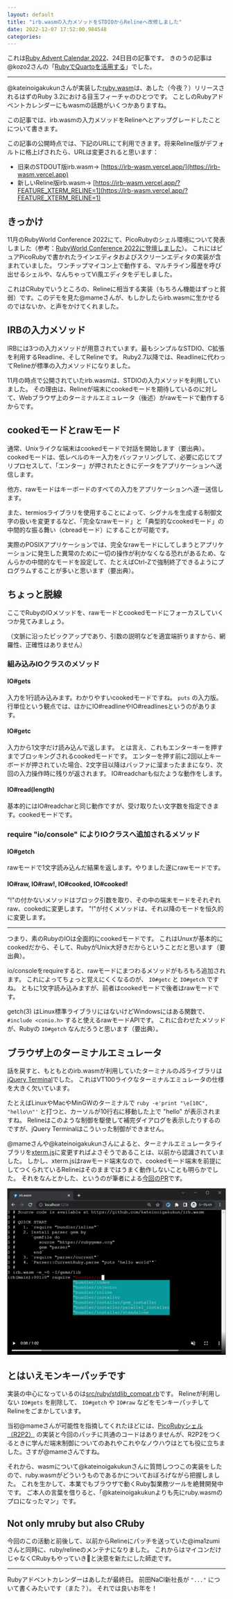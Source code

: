 ```yaml
---
layout: default
title: "irb.wasmの入力メソッドをSTDIOからRelineへ改修しました"
date: 2022-12-07 17:52:00.984548
categories: 
---
```


これは[Ruby Advent Calendar 2022](https://qiita.com/advent-calendar/2022/ruby)、24日目の記事です。
きのうの記事は@kozo2さんの「[RubyでQuartoを活用する](https://qiita.com/kozo2/items/229af214dbc9662e4749)」でした。

----

@kateinoigakukunさんが実装した[ruby.wasm](https://github.com/ruby/ruby.wasm)は、あした（今夜？）リリースされるはずのRuby 3.2における目玉フィーチャのひとつです。
ことしのRubyアドベントカレンダーにもwasmの話題がいくつかありますね。


この記事では、irb.wasmの入力メソッドをRelineへとアップグレードしたことについて書きます。


この記事の公開時点では、下記のURLにて利用できます。将来Reline版がデフォルトに格上げされたら、URLは変更されると思います：

- 旧来のSTDOUT版irb.wasm→ [https://irb-wasm.vercel.app/](https://irb-wasm.vercel.app)
- 新しいReline版irb.wasm→ [https://irb-wasm.vercel.app/?FEATURE_XTERM_RELINE=1](https://irb-wasm.vercel.app/?FEATURE_XTERM_RELINE=1)

## きっかけ

11月のRubyWorld Conference 2022にて、PicoRubyのシェル環境について発表しました（参考：[RubyWorld Conference 2022に登壇しました](https://shimane.monstar-lab.com/hasumin/RubyWorld-Conference-2022)）。
これにはピュアPicoRubyで書かれたラインエディタおよびスクリーンエディタの実装が含まれていました。
ワンチップマイコン上で動作する、マルチライン履歴を呼び出せるシェルや、なんちゃってVi風エディタをデモしました。


これはCRubyでいうところの、Relineに相当する実装（もちろん機能はずっと貧弱）です。このデモを見た@mameさんが、もしかしたらirb.wasmに生かせるのではないか、と声をかけてくれました。

## IRBの入力メソッド

IRBには3つの入力メソッドが用意されています。最もシンプルなSTDIO、C拡張を利用するReadline、そしてRelineです。
Ruby2.7以降では、Readlineに代わってRelineが標準の入力メソッドになりました。


11月の時点で公開されていたirb.wasmは、STDIOの入力メソッドを利用していました。
その理由は、Relineが端末にcookedモードを期待しているのに対して、Webブラウザ上のターミナルエミュレータ（後述）がrawモードで動作するからです。

## cookedモードとrawモード

通常、Unixライクな端末はcookedモードで対話を開始します（要出典）。
cookedモードは、低レベルのキー入力をバッファリングして、必要に応じてプリプロセスして、「エンター」が押されたときにデータをアプリケーションへ送信します。


他方、rawモードはキーボードのすべての入力をアプリケーションへ逐一送信します。


また、termiosライブラリを使用することによって、シグナルを生成する制御文字の扱いを変更するなど、「完全なrawモード」と「典型的なcookedモード」の中間的な振る舞い（cbreadモード）にすることが可能です。

実際のPOSIXアプリケーションでは、完全なrawモードにしてしまうとアプリケーションに発生した異常のために一切の操作が利かなくなる恐れがあるため、なんらかの中間的なモードを設定して、たとえばCtrl-Zで強制終了できるようにプログラムすることが多いと思います（要出典）。

## ちょっと脱線

ここでRubyのIOメソッドを、rawモードとcookedモードにフォーカスしていくつか見てみましょう。


（文脈に沿ったピックアップであり、引数の説明などを適宜端折りますから、網羅性、正確性はありません）

### 組み込みIOクラスのメソッド

#### IO#gets
入力を1行読み込みます。わかりやすいcookedモードですね。
`puts` の入力版。
行単位という観点では、ほかにIO#readlineやIO#readlinesというのがあります。


#### IO#getc

入力から1文字だけ読み込んで返します。
とは言え、これもエンターキーを押すまでブロッキングされるcookedモードです。
エンターを押す前に2回以上キーボードが押されていた場合、2文字目以降はバッファに溜まったままになり、次回の入力操作時に残りが返されます。
IO#readcharも似たような動作をします。


#### IO#read(length)

基本的にはIO#readcharと同じ動作ですが、受け取りたい文字数を指定できます。cookedモードです。

### require "io/console" によりIOクラスへ追加されるメソッド

#### IO#getch

rawモードで1文字読み込んだ結果を返します。やりました遂にrawモードです。


#### IO#raw, IO#raw!, IO#cooked, IO#cooked!

"!"の付かないメソッドはブロック引数を取り、その中の端末モードをそれぞれraw、cookedに変更します。
"!"が付くメソッドは、それ以降のモードを恒久的に変更します。

----

つまり、素のRubyのIOは全面的にcookedモードです。
これはUnuxが基本的にcookedだから、そして、RubyがUnix大好きだからということだと思います（要出典）。


io/consoleをrequireすると、rawモードにまつわるメソッドがもろもろ追加されます。
これによってちょっと覚えにくくなるのが、 `IO#getc` と `IO#getch` ですね。
ともに1文字読み込みますが、前者はcookedモードで後者はrawモードです。


getch(3) はLinux標準ライブラリにはないけどWindowsにはある関数で、 `#include <conio.h>` すると使えるrawモードAPIです。
これに合わせたメソッドが、Rubyの `IO#getch` なんだろうと思います（要出典）。

## ブラウザ上のターミナルエミュレータ

話を戻すと、もともとのirb.wasmが利用していたターミナルのJSライブラリは[jQuery Terminal](https://terminal.jcubic.pl/)でした。
これはVT100ライクなターミナルエミュレータの仕様を大きく欠いています。


たとえばLinuxやMacやMinGWのターミナルで `ruby -e'print "\e[10C", "hello\n"'` と打つと、カーソルが10行右に移動した上で "hello" が表示されますね。
Relineはこのような制御を駆使して補完ダイアログを表示したりするのですが、jQuery Terminalはこういった制御ができません。


@mameさんや@kateinoigakukunさんによると、ターミナルエミュレータライブラリを[xterm.js](https://xtermjs.org/)に変更すればよさそうであることは、以前から認識されていました。
しかし、xterm.jsはrawモード端末なので、cookedモード端末を前提にしてつくられているRelineはそのままではうまく動作しないことも明らかでした。
それをなんとかした、というのが筆者による[今回のPR](https://github.com/kateinoigakukun/irb.wasm/pull/14)です。

![](/assets/images/202212/Reline___xterm.js_by_hasumikin___Pull_Request__14_.png)

## とはいえモンキーパッチです

実装の中心になっているのは[src/ruby/stdlib_compat.rb](https://github.com/kateinoigakukun/irb.wasm/pull/14/files#diff-156ccbf53cae75c2ae15b2833bba97ddf6689cc25744a956c0f4dfeee15e81e4)です。
Relineが利用しない `IO#gets` を削除して、 `IO#getch` や `IO#raw` などをモンキーパッチしてRelineをごまかしています。


当初@mameさんが可能性を指摘してくれたほどには、[PicoRubyシェル（R2P2）](https://github.com/picoruby/r2p2) の実装と今回のパッチに共通のコードはありませんが、R2P2をつくるときに学んだ端末制御についてのあれやこれやなノウハウはとても役に立ちました。さすが@mameさんですね。


それから、wasmについて@kateinoigakukunさんに質問しつつこの実装をしたので、ruby.wasmがどういうものであるかについておぼろげながら把握しました。
これを生かして、本業でもブラウザで動くRuby製業務ツールを絶賛開発中です。
ご本人の言葉を借りると、「@kateinoigakukunよりも先にruby.wasmのプロになったマン」です。

## Not only mruby but also CRuby

今回のこの活動と前後して、以前からRelineにパッチを送っていた@ima1zumiさんと同時に、ruby/relineのメンテナになりました。
これからはマイコンだけじゃなくCRubyもやっていき💪と決意を新たにした師走です。

----

Rubyアドベントカレンダーはあしたが最終日。
前田NaCl新社長が `"..."` について書くみたいです（また？）。
それでは良いお年を！

